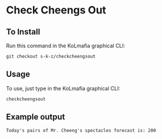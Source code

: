 # Check Cheengs Out

## To Install

Run this command in the KoLmafia graphical CLI:

```
git checkout s-k-z/checkcheengsout
```

## Usage

To use, just type in the KoLmafia graphical CLI:

```
checkcheengsout
```

## Example output

```
Today's pairs of Mr. Cheeng's spectacles forecast is: 200
```
